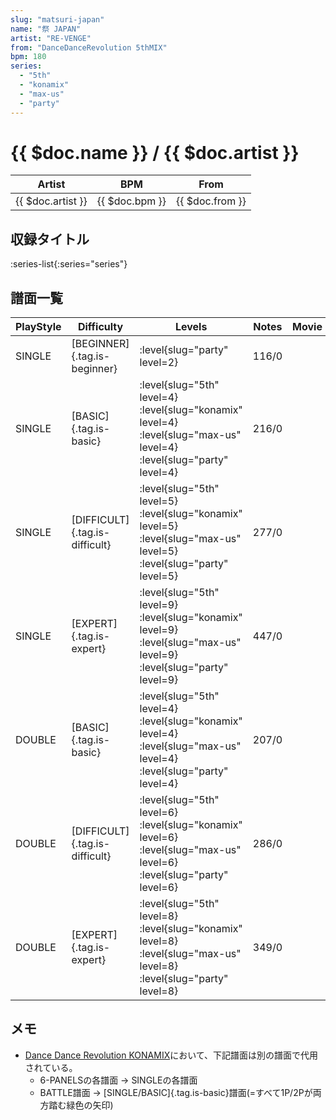 ```yaml
---
slug: "matsuri-japan"
name: "祭 JAPAN"
artist: "RE-VENGE"
from: "DanceDanceRevolution 5thMIX"
bpm: 180
series:
  - "5th"
  - "konamix"
  - "max-us"
  - "party"
---
```


# {{ $doc.name }} / {{ $doc.artist }}

|Artist|BPM|From|
|------|---|----|
|{{ $doc.artist }}|{{ $doc.bpm }}|{{ $doc.from }}|

## 収録タイトル

:series-list{:series="series"}

## 譜面一覧

|PlayStyle|Difficulty|Levels|Notes|Movie|
|---------|----------|------|-----|-----|
|SINGLE|[BEGINNER]{.tag.is-beginner}|<div class="field is-grouped is-grouped-multiline">:level{slug="party" level=2}</div>|116/0||
|SINGLE|[BASIC]{.tag.is-basic}|<div class="field is-grouped is-grouped-multiline">:level{slug="5th" level=4} :level{slug="konamix" level=4} :level{slug="max-us" level=4} :level{slug="party" level=4}</div>|216/0||
|SINGLE|[DIFFICULT]{.tag.is-difficult}|<div class="field is-grouped is-grouped-multiline">:level{slug="5th" level=5} :level{slug="konamix" level=5} :level{slug="max-us" level=5} :level{slug="party" level=5}</div>|277/0||
|SINGLE|[EXPERT]{.tag.is-expert}|<div class="field is-grouped is-grouped-multiline">:level{slug="5th" level=9} :level{slug="konamix" level=9} :level{slug="max-us" level=9} :level{slug="party" level=9}</div>|447/0||
|DOUBLE|[BASIC]{.tag.is-basic}|<div class="field is-grouped is-grouped-multiline">:level{slug="5th" level=4} :level{slug="konamix" level=4} :level{slug="max-us" level=4} :level{slug="party" level=4}</div>|207/0||
|DOUBLE|[DIFFICULT]{.tag.is-difficult}|<div class="field is-grouped is-grouped-multiline">:level{slug="5th" level=6} :level{slug="konamix" level=6} :level{slug="max-us" level=6} :level{slug="party" level=6}</div>|286/0||
|DOUBLE|[EXPERT]{.tag.is-expert}|<div class="field is-grouped is-grouped-multiline">:level{slug="5th" level=8} :level{slug="konamix" level=8} :level{slug="max-us" level=8} :level{slug="party" level=8}</div>|349/0||

## メモ

- [Dance Dance Revolution KONAMIX](/series/konamix)において、下記譜面は別の譜面で代用されている。
  - 6-PANELSの各譜面 → SINGLEの各譜面
  - BATTLE譜面 → [SINGLE/BASIC]{.tag.is-basic}譜面(=すべて1P/2Pが両方踏む緑色の矢印)
